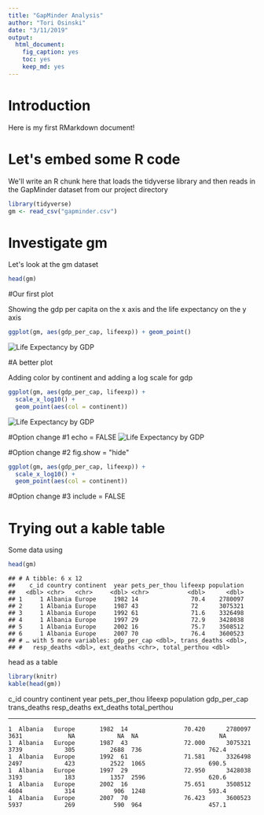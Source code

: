 ```yaml
---
title: "GapMinder Analysis"
author: "Tori Osinski"
date: "3/11/2019"
output: 
  html_document: 
    fig_caption: yes
    toc: yes
    keep_md: yes
---
```

# Introduction

Here is my first RMarkdown document!

# Let's embed some R code

We'll write an R chunk here that loads the tidyverse library and then reads in the GapMinder dataset from our project directory


```r
library(tidyverse)
gm <- read_csv("gapminder.csv")
```

# Investigate gm

Let's look at the gm dataset


```r
head(gm)
```

#Our first plot

Showing the gdp per capita on the x axis and the life expectancy on the y axis


```r
ggplot(gm, aes(gdp_per_cap, lifeexp)) + geom_point()
```

![Life Expectancy by GDP](rmdwmeta_files/figure-html/unnamed-chunk-3-1.png)

#A better plot

Adding color by continent and adding a log scale for gdp


```r
ggplot(gm, aes(gdp_per_cap, lifeexp)) + 
  scale_x_log10() + 
  geom_point(aes(col = continent))
```

![Life Expectancy by GDP](rmdwmeta_files/figure-html/unnamed-chunk-4-1.png)

#Option change #1 echo = FALSE
![Life Expectancy by GDP](rmdwmeta_files/figure-html/unnamed-chunk-5-1.png)

#Option change #2 fig.show = "hide"

```r
ggplot(gm, aes(gdp_per_cap, lifeexp)) + 
  scale_x_log10() + 
  geom_point(aes(col = continent))
```

#Option change #3 include = FALSE


# Trying out a kable table

Some data using


```r
head(gm)
```

```
## # A tibble: 6 x 12
##    c_id country continent  year pets_per_thou lifeexp population
##   <dbl> <chr>   <chr>     <dbl> <chr>           <dbl>      <dbl>
## 1     1 Albania Europe     1982 14               70.4    2780097
## 2     1 Albania Europe     1987 43               72      3075321
## 3     1 Albania Europe     1992 61               71.6    3326498
## 4     1 Albania Europe     1997 29               72.9    3428038
## 5     1 Albania Europe     2002 16               75.7    3508512
## 6     1 Albania Europe     2007 70               76.4    3600523
## # … with 5 more variables: gdp_per_cap <dbl>, trans_deaths <dbl>,
## #   resp_deaths <dbl>, ext_deaths <chr>, total_perthou <dbl>
```

head as a table

```r
library(knitr)
kable(head(gm))
```



 c_id  country   continent    year  pets_per_thou    lifeexp   population   gdp_per_cap   trans_deaths   resp_deaths  ext_deaths    total_perthou
-----  --------  ----------  -----  --------------  --------  -----------  ------------  -------------  ------------  -----------  --------------
    1  Albania   Europe       1982  14                70.420      2780097          3631             NA            NA  NA                       NA
    1  Albania   Europe       1987  43                72.000      3075321          3739            305          2688  736                   762.4
    1  Albania   Europe       1992  61                71.581      3326498          2497            423          2522  1065                  690.5
    1  Albania   Europe       1997  29                72.950      3428038          3193            183          1357  2596                  620.6
    1  Albania   Europe       2002  16                75.651      3508512          4604            314           906  1248                  593.4
    1  Albania   Europe       2007  70                76.423      3600523          5937            269           590  964                   457.1


